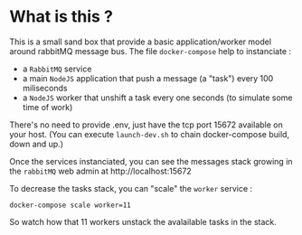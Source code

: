 # What is this ?

This is a small sand box that provide a basic application/worker model around rabbitMQ message bus. 
The file `docker-compose` help to instanciate : 
* a `RabbitMQ` service 
* a main `NodeJS` application that push a message (a "task") every 100 miliseconds
* a `NodeJS` worker that unshift a task every one seconds (to simulate some time of work)

There's no need to provide .env, just have the tcp port 15672 available on your host.
(You can execute `launch-dev.sh` to chain docker-compose build, down and up.)
    
Once the services instanciated, you can see the messages stack growing in the `rabbitMQ` web admin at http://localhost:15672

To decrease the tasks stack, you can "scale" the `worker` service :

    docker-compose scale worker=11
 
So watch how that 11 workers unstack the avalailable tasks in the stack.

